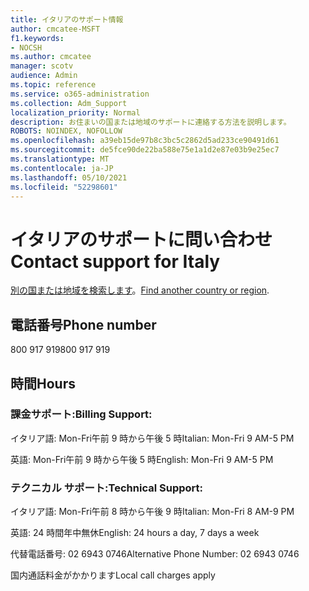```yaml
---
title: イタリアのサポート情報
author: cmcatee-MSFT
f1.keywords:
- NOCSH
ms.author: cmcatee
manager: scotv
audience: Admin
ms.topic: reference
ms.service: o365-administration
ms.collection: Adm_Support
localization_priority: Normal
description: お住まいの国または地域のサポートに連絡する方法を説明します。
ROBOTS: NOINDEX, NOFOLLOW
ms.openlocfilehash: a39eb15de97b8c3bc5c2862d5ad233ce90491d61
ms.sourcegitcommit: de5fce90de22ba588e75e1a1d2e87e03b9e25ec7
ms.translationtype: MT
ms.contentlocale: ja-JP
ms.lasthandoff: 05/10/2021
ms.locfileid: "52298601"
---
```

# <a name="contact-support-for-italy"></a><span data-ttu-id="2703b-103">イタリアのサポートに問い合わせ</span><span class="sxs-lookup"><span data-stu-id="2703b-103">Contact support for Italy</span></span>

<span data-ttu-id="2703b-104">[別の国または地域を検索します](../../business-video/get-help-support.md)。</span><span class="sxs-lookup"><span data-stu-id="2703b-104">[Find another country or region](../../business-video/get-help-support.md).</span></span>

## <a name="phone-number"></a><span data-ttu-id="2703b-105">電話番号</span><span class="sxs-lookup"><span data-stu-id="2703b-105">Phone number</span></span>
<span data-ttu-id="2703b-106">800 917 919</span><span class="sxs-lookup"><span data-stu-id="2703b-106">800 917 919</span></span>

## <a name="hours"></a><span data-ttu-id="2703b-107">時間</span><span class="sxs-lookup"><span data-stu-id="2703b-107">Hours</span></span>
### <a name="billing-support"></a><span data-ttu-id="2703b-108">課金サポート:</span><span class="sxs-lookup"><span data-stu-id="2703b-108">Billing Support:</span></span>

<span data-ttu-id="2703b-109">イタリア語: Mon-Fri午前 9 時から午後 5 時</span><span class="sxs-lookup"><span data-stu-id="2703b-109">Italian: Mon-Fri 9 AM-5 PM</span></span>

<span data-ttu-id="2703b-110">英語: Mon-Fri午前 9 時から午後 5 時</span><span class="sxs-lookup"><span data-stu-id="2703b-110">English: Mon-Fri 9 AM-5 PM</span></span>

### <a name="technical-support"></a><span data-ttu-id="2703b-111">テクニカル サポート:</span><span class="sxs-lookup"><span data-stu-id="2703b-111">Technical Support:</span></span>

<span data-ttu-id="2703b-112">イタリア語: Mon-Fri午前 8 時から午後 9 時</span><span class="sxs-lookup"><span data-stu-id="2703b-112">Italian: Mon-Fri 8 AM-9 PM</span></span>

<span data-ttu-id="2703b-113">英語: 24 時間年中無休</span><span class="sxs-lookup"><span data-stu-id="2703b-113">English: 24 hours a day, 7 days a week</span></span>

<span data-ttu-id="2703b-114">代替電話番号: 02 6943 0746</span><span class="sxs-lookup"><span data-stu-id="2703b-114">Alternative Phone Number: 02 6943 0746</span></span>

<span data-ttu-id="2703b-115">国内通話料金がかかります</span><span class="sxs-lookup"><span data-stu-id="2703b-115">Local call charges apply</span></span>
